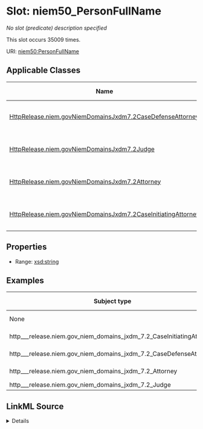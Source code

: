 

# Slot: niem50_PersonFullName


_No slot (predicate) description specified_






This slot occurs 35009 times.


URI: [niem50:PersonFullName](http://release.niem.gov/niem/niem-core/5.0/PersonFullName)



<!-- no inheritance hierarchy -->





## Applicable Classes

| Name | Description | Modifies Slot |
| --- | --- | --- |
| [HttpRelease.niem.govNiemDomainsJxdm7.2CaseDefenseAttorney](../classes/HttpRelease.niem.govNiemDomainsJxdm7.2CaseDefenseAttorney.md) | No class (type) description specified |  yes  |
| [HttpRelease.niem.govNiemDomainsJxdm7.2Judge](../classes/HttpRelease.niem.govNiemDomainsJxdm7.2Judge.md) | No class (type) description specified |  yes  |
| [HttpRelease.niem.govNiemDomainsJxdm7.2Attorney](../classes/HttpRelease.niem.govNiemDomainsJxdm7.2Attorney.md) | No class (type) description specified |  yes  |
| [HttpRelease.niem.govNiemDomainsJxdm7.2CaseInitiatingAttorney](../classes/HttpRelease.niem.govNiemDomainsJxdm7.2CaseInitiatingAttorney.md) | No class (type) description specified |  yes  |







## Properties

* Range: [xsd:string](http://www.w3.org/2001/XMLSchema#string)






## Examples

| Subject type | Object type | Example subject | Example object | Occurrences |
| --- | --- | --- | --- | --- |
| None | string | scales:/Agent/casd;;3:16-cv-01644_a2 | Judge Gonzalo P. Curiel | 6948 |
| http___release.niem.gov_niem_domains_jxdm_7.2_CaseInitiatingAttorney | string | scales:/Agent/casd;;3:16-cv-01644_a3 | SCALES-Party-Hash-A832763C1FE77A32B6DE912B9C77F80C | 9088 |
| http___release.niem.gov_niem_domains_jxdm_7.2_CaseDefenseAttorney | string | scales:/Agent/casd;;3:16-cv-01644_a5 | Ryan A. Sausedo | 11050 |
| http___release.niem.gov_niem_domains_jxdm_7.2_Attorney | string | scales:/Agent/casd;;3:16-cv-01645_a20 | Benjamin Gilford | 2538 |
| http___release.niem.gov_niem_domains_jxdm_7.2_Judge | string | scales:/JudgeEntity/SJ000002 | Carroll O Switzer | 5385 |




## LinkML Source

<details>

```yaml
name: niem50_PersonFullName
annotations:
  count:
    tag: count
    value: 35009
  string:
    tag: string
    value: 6948
description: No slot (predicate) description specified
examples:
- object:
    example_object: Judge Gonzalo P. Curiel
    example_object_type: string
    example_predicate: niem50:PersonFullName
    example_subject: scales:/Agent/casd;;3:16-cv-01644_a2
    example_subject_type: None
- object:
    example_object: SCALES-Party-Hash-A832763C1FE77A32B6DE912B9C77F80C
    example_object_type: string
    example_predicate: niem50:PersonFullName
    example_subject: scales:/Agent/casd;;3:16-cv-01644_a3
    example_subject_type: http___release.niem.gov_niem_domains_jxdm_7.2_CaseInitiatingAttorney
- object:
    example_object: Ryan A. Sausedo
    example_object_type: string
    example_predicate: niem50:PersonFullName
    example_subject: scales:/Agent/casd;;3:16-cv-01644_a5
    example_subject_type: http___release.niem.gov_niem_domains_jxdm_7.2_CaseDefenseAttorney
- object:
    example_object: Benjamin Gilford
    example_object_type: string
    example_predicate: niem50:PersonFullName
    example_subject: scales:/Agent/casd;;3:16-cv-01645_a20
    example_subject_type: http___release.niem.gov_niem_domains_jxdm_7.2_Attorney
- object:
    example_object: Carroll O Switzer
    example_object_type: string
    example_predicate: niem50:PersonFullName
    example_subject: scales:/JudgeEntity/SJ000002
    example_subject_type: http___release.niem.gov_niem_domains_jxdm_7.2_Judge
from_schema: scales-kg
rank: 1000
slot_uri: niem50:PersonFullName
alias: niem50_PersonFullName
domain_of:
- http___release.niem.gov_niem_domains_jxdm_7.2_Attorney
- http___release.niem.gov_niem_domains_jxdm_7.2_CaseDefenseAttorney
- http___release.niem.gov_niem_domains_jxdm_7.2_CaseInitiatingAttorney
- http___release.niem.gov_niem_domains_jxdm_7.2_Judge
range: string

```
</details>